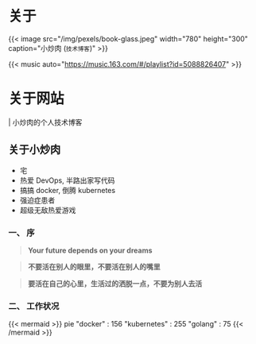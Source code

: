 # 关于



{{< image src="/img/pexels/book-glass.jpeg" width="780" height="300" caption="小炒肉 (`技术博客`)" >}}


{{< music auto="https://music.163.com/#/playlist?id=5088826407" >}}

# 关于网站

| 小炒肉的个人技术博客


## 关于小炒肉

* 宅
* 热爱 DevOps, 半路出家写代码
* 搞搞 docker, 倒腾 kubernetes
* 强迫症患者
* 超级无敌热爱游戏


### 一、 序

> **Your future depends on your dreams**

> **不要活在别人的眼里，不要活在别人的嘴里**

> **要活在自己的心里，生活过的洒脱一点，不要为别人去活**


### 二、 工作状况


{{< mermaid >}}
pie
    "docker" : 156
    "kubernetes" : 255
    "golang" : 75
{{< /mermaid >}}


